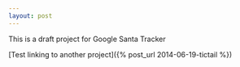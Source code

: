```yaml
---
layout: post
---
```


This is a draft project for Google Santa Tracker

[Test linking to another project]({% post_url 2014-06-19-tictail %})
